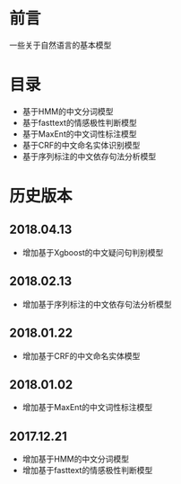 # 前言
一些关于自然语言的基本模型

# 目录
* 基于HMM的中文分词模型
* 基于fasttext的情感极性判断模型
* 基于MaxEnt的中文词性标注模型
* 基于CRF的中文命名实体识别模型
* 基于序列标注的中文依存句法分析模型

# 历史版本
## 2018.04.13
* 增加基于Xgboost的中文疑问句判别模型

## 2018.02.13
* 增加基于序列标注的中文依存句法分析模型

## 2018.01.22
* 增加基于CRF的中文命名实体模型

## 2018.01.02
* 增加基于MaxEnt的中文词性标注模型

## 2017.12.21
* 增加基于HMM的中文分词模型
* 增加基于fasttext的情感极性判断模型

